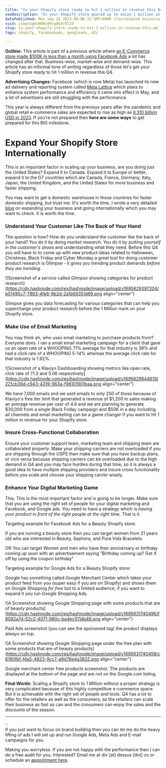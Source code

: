 ```yaml
---
title: "Is your Shopify store ready to hit 1 million in revenue this Q4?"
seoDescription: "Is your Shopify store geared up to seize 1 million in revenue this Q4? Follow these strategies for Q4 e-commerce success: Meta's ad, Google Shopping Ads."
datePublished: Mon Sep 25 2023 09:06:32 GMT+0000 (Coordinated Universal Time)
cuid: clmynzg6v000c09jq0q4r8l2d
slug: is-your-shopify-store-ready-to-hit-1-million-in-revenue-this-q4
tags: shopify, facebookads, googleads, d2c

---
```


**Outline:** This article is part of a previous article where [an E-Commerce store made $100K in less than a month using Facebook Ads](https://nikhil.pro/how-we-made-100k-in-less-than-a-month-using-facebook-ads) a lot has changed after that. Business-wise, market-wise and demand-wise. This article has an informal tone of writing regardless of those let's get your Shopify store ready to hit 1 million in revenue this Q4.

**Advertising Changes:** Facebook (which is now Meta) has launched its new ad delivery and reporting system called [Meta Lattice](https://ai.meta.com/blog/ai-ads-performance-efficiency-meta-lattice/) which plans to enhance system performance and efficiency it came into effect in May, and a lot of advertisers are still struggling with the performance.

This year is always different from the previous years after the pandemic and global retail e-commerce sales are expected to rise as high as [6,310 billion USD in 2023](https://www.statista.com/statistics/379046/worldwide-retail-e-commerce-sales/). If you're not prepared then **here are some ways** to get prepared for this BIG milestone.

# Expand Your Shopify Store Internationally

This is an important factor in scaling up your business, are you doing just the United States? Expand it to Canada. Expand it to Europe or better, expand it to the G7 countries which are Canada, France, Germany, Italy, Japan, the United Kingdom, and the United States for more business and faster shipping.

You may want to get a domestic warehouse in those countries for faster domestic shipping, but trust me. It's worth the time. I wrote a very detailed [blog](https://dessusmedia.com/blog/expand-your-ecommerce-store-internationally/) on expanding your business and going internationally which you may want to check. It is worth the time.

### Understand Your Customer Like The Back of Your Hand

The question is how? How do you understand the customer like the back of your hand? You do it by doing *market research.* You do it by putting *yourself in the customer's shoes* and understanding what they need. Before this Q4 you will have to to come up with new product ideas related to Halloween, Christmas, Black Friday and Cyber Monday a great tool for doing customer product research is Glimpse - it gives you trending product demands *before they are trending.*

![Screenshot of a service called Glimpse showing categories for product research](https://cdn.hashnode.com/res/hashnode/image/upload/v1695629397204/b01495c7-7883-4fe6-9b2d-2a1b69351d69.png align="center")

Glimpse gives you data forecasting for various categories that can help you supercharge your product research before the 1 Million mark on your Shopify store.

### Make Use of Email Marketing

You may think eh, who uses email marketing to purchase products from? Everyone does. I ran a small email marketing campaign for a client that gave us an open rate of a WHOOPING 71% average for that industry is 39% and had a click rate of a WHOOPING 5-14% whereas the average click rate for that industry is 1.92%.

![Screenshot of a Klaviyo Dashboarding showing metrics like open rate, click rate of 71.3 and 5.06 respectively](https://cdn.hashnode.com/res/hashnode/image/upload/v1695629944619/221cb39d-c943-4319-963a-f96101901baa.png align="center")

We have 7,000 emails and we sent emails to only 250 of those because of Klaviyo's free tier limit that generated a revenue of $1,200 in sales making an average revenue per user of 4.8 and we are planning to generate $30,000 from a single Black Friday campaign and $50K in a day including all channels and email marketing can be a game changer if you want to hit 1 million in revenue for your Shopify store.

### Insure Cross-Functional Collaboration

Ensure your customer support team, marketing team and shipping team are collaborated properly. Make your shipping carriers are not overloaded if you are shipping through the USPS then make sure that you have backup plans, or vice versa because shipping carriers can be overloaded due to the high demand in Q4 and you may face hurdles during that time, so it is always a good idea to have multiple shipping providers and insure cross functionality before you scale and choose your shipping carrier wisely.

### Enhance Your Digital Marketing Game

This. This is the most important factor and is going to be longer. Make sure that you are using the right set of people for your digital marketing and Facebook, and Google ads. You need to have a strategy which is *having your product in front of the right people at the right time.* That is it.

Targeting example for Facebook Ads for a Beauty Shopify store:

If you are running a beauty store then you can target women from 21 years old who are interested in Beauty, Sephora, and Pura Vida Bracelets.

OR You can target Women and men who have their anniversary or birthday coming up soon with an advertisement saying "Birthday coming up? Get X off by using the coupon birthday"

Targeting example for Google Ads for a Beauty Shopify store:

Google has something called Google Merchant Center which takes your product feed from you (super easy if you are on Shopify) and shows them on Google Shopping *for free* but to a limited audience, if you want to expand it you run Google Shopping Ads.

![A Screenshot showing Google Shopping page with some products that are of beauty products](https://cdn.hashnode.com/res/hashnode/image/upload/v1695631740496/f8092a7d-52c2-4071-980c-ba4ec511db48.png align="center")

Paid Ads screenshot (you can see the sponsored tag) the product displays always on top.

![A Screenshot showing Google Shopping page under the free plan with some products that are of beauty products](https://cdn.hashnode.com/res/hashnode/image/upload/v1695631740458/c6180fbf-f4a5-4823-9cc7-a9d76e4a3832.png align="center")

Google merchant center free products screenshot. The products are displayed at the bottom of the page and are not on the Google.com listing.

**Final Words:** Scaling a Shopify store to 1 Million without a proper strategy is very complicated because of this highly competitive e-commerce space. But it is achievable with the right set of people and tools. Q4 has a lot to offer for the retailers as well as the consumers, as the retailers can scale their business as fast as can and the consumers can enjoy the sales and the discounts of the season.

---

<div data-node-type="callout">
<div data-node-type="callout-emoji">💡</div>
<div data-node-type="callout-text">If you just want to focus on brand building then you can let me do the heavy lifting of ads I will set up and run Google Ads, Meta Ads and E-mail campaigns for you.</div>
</div>

Making you worryless. If you are not happy with the performance then I can do a free audit for you. Interested? Email me at div \[at\] dessus \[dot\] co or schedule an [appointment here](https://calendly.com/dessusmedia).